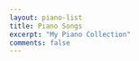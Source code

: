 ```yaml
---
layout: piano-list
title: Piano Songs
excerpt: "My Piano Collection"
comments: false
---
```

<script type="text/javascript" src="http://tajs.qq.com/stats?sId=66526224" charset="UTF-8"></script>
